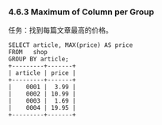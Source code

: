 ### 4.6.3 Maximum of Column per Group

任务：找到每篇文章最高的价格。

```
SELECT article, MAX(price) AS price
FROM   shop
GROUP BY article;
+---------+-------+
| article | price |
+---------+-------+
|    0001 |  3.99 |
|    0002 | 10.99 |
|    0003 |  1.69 |
|    0004 | 19.95 |
+---------+-------+
```



